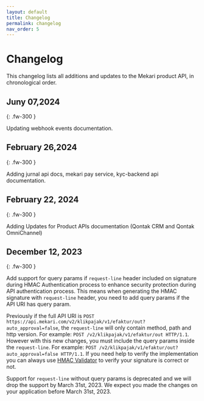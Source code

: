 ```yaml
---
layout: default
title: Changelog
permalink: changelog
nav_order: 5
---
```

# Changelog

This changelog lists all additions and updates to the Mekari product API, in chronological order.

## Juny 07,2024

{: .fw-300 }

Updating webhook events documentation.

## February 26,2024

{: .fw-300 }

Adding jurnal api docs, mekari pay service, kyc-backend api documentation.


## February 22, 2024

{: .fw-300 }

Adding Updates for Product APIs documentation (Qontak CRM and Qontak OmniChannel)

## December 12, 2023

{: .fw-300 }

Add support for query params if `request-line` header included on signature during HMAC Authentication process to enhance security protection during API authentication process. This means when generating the HMAC signature with `request-line` header, you need to add query params if the API URI has query param.

Previously if the full API URI is `POST https://api.mekari.com/v2/klikpajak/v1/efaktur/out?auto_approval=false`, the `request-line` will only contain method, path and http version. For example: `POST /v2/klikpajak/v1/efaktur/out HTTP/1.1`. However with this new changes, you must include the query params inside the `request-line`. For example: `POST /v2/klikpajak/v1/efaktur/out?auto_approval=false HTTP/1.1`. If you need help to verify the implementation you can always use [HMAC Validator](https://developers.mekari.com/dashboard/hmac-validator) to verify your signature is correct or not.

Support for `request-line` without query params is deprecated and we will drop the support by March 31st, 2023. We expect you made the changes on your application before March 31st, 2023.
